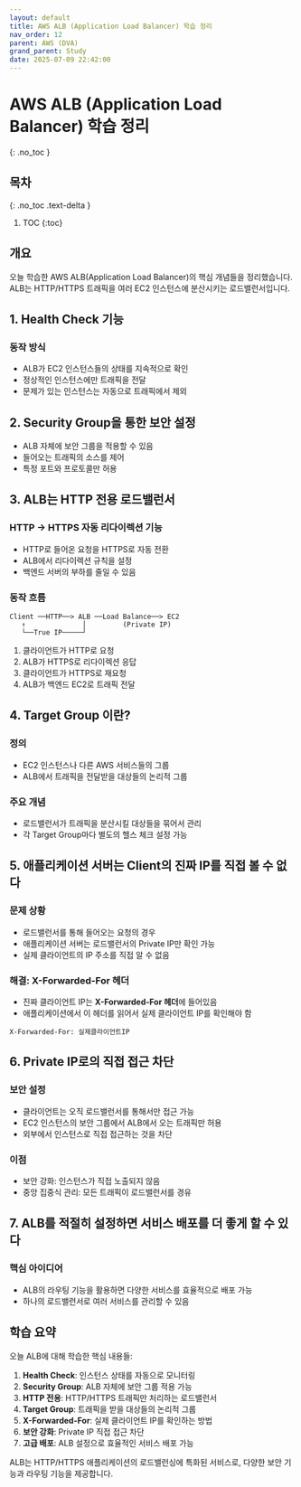 ```yaml
---
layout: default
title: AWS ALB (Application Load Balancer) 학습 정리
nav_order: 12
parent: AWS (DVA)
grand_parent: Study
date: 2025-07-09 22:42:00
---
```


# AWS ALB (Application Load Balancer) 학습 정리
{: .no_toc }

## 목차
{: .no_toc .text-delta }

1. TOC
{:toc}

## 개요

오늘 학습한 AWS ALB(Application Load Balancer)의 핵심 개념들을 정리했습니다. ALB는 HTTP/HTTPS 트래픽을 여러 EC2 인스턴스에 분산시키는 로드밸런서입니다.

## 1. Health Check 기능

### 동작 방식
- ALB가 EC2 인스턴스들의 상태를 지속적으로 확인
- 정상적인 인스턴스에만 트래픽을 전달
- 문제가 있는 인스턴스는 자동으로 트래픽에서 제외

## 2. Security Group을 통한 보안 설정

- ALB 자체에 보안 그룹을 적용할 수 있음
- 들어오는 트래픽의 소스를 제어
- 특정 포트와 프로토콜만 허용

## 3. ALB는 HTTP 전용 로드밸런서

### HTTP → HTTPS 자동 리다이렉션 기능
- HTTP로 들어온 요청을 HTTPS로 자동 전환
- ALB에서 리다이렉션 규칙을 설정
- 백엔드 서버의 부하를 줄일 수 있음

### 동작 흐름
```
Client ──HTTP──> ALB ──Load Balance──> EC2
   ↑              │         (Private IP)
   └──True IP─────┘
```

1. 클라이언트가 HTTP로 요청
2. ALB가 HTTPS로 리다이렉션 응답
3. 클라이언트가 HTTPS로 재요청
4. ALB가 백엔드 EC2로 트래픽 전달

## 4. Target Group 이란?

### 정의
- EC2 인스턴스나 다른 AWS 서비스들의 그룹
- ALB에서 트래픽을 전달받을 대상들의 논리적 그룹

### 주요 개념
- 로드밸런서가 트래픽을 분산시킬 대상들을 묶어서 관리
- 각 Target Group마다 별도의 헬스 체크 설정 가능

## 5. 애플리케이션 서버는 Client의 진짜 IP를 직접 볼 수 없다

### 문제 상황
- 로드밸런서를 통해 들어오는 요청의 경우
- 애플리케이션 서버는 로드밸런서의 Private IP만 확인 가능
- 실제 클라이언트의 IP 주소를 직접 알 수 없음

### 해결: X-Forwarded-For 헤더
- 진짜 클라이언트 IP는 **X-Forwarded-For 헤더**에 들어있음
- 애플리케이션에서 이 헤더를 읽어서 실제 클라이언트 IP를 확인해야 함

```
X-Forwarded-For: 실제클라이언트IP
```

## 6. Private IP로의 직접 접근 차단

### 보안 설정
- 클라이언트는 오직 로드밸런서를 통해서만 접근 가능
- EC2 인스턴스의 보안 그룹에서 ALB에서 오는 트래픽만 허용
- 외부에서 인스턴스로 직접 접근하는 것을 차단

### 이점
- 보안 강화: 인스턴스가 직접 노출되지 않음
- 중앙 집중식 관리: 모든 트래픽이 로드밸런서를 경유

## 7. ALB를 적절히 설정하면 서비스 배포를 더 좋게 할 수 있다

### 핵심 아이디어
- ALB의 라우팅 기능을 활용하면 다양한 서비스를 효율적으로 배포 가능
- 하나의 로드밸런서로 여러 서비스를 관리할 수 있음

## 학습 요약

오늘 ALB에 대해 학습한 핵심 내용들:

1. **Health Check**: 인스턴스 상태를 자동으로 모니터링
2. **Security Group**: ALB 자체에 보안 그룹 적용 가능
3. **HTTP 전용**: HTTP/HTTPS 트래픽만 처리하는 로드밸런서
4. **Target Group**: 트래픽을 받을 대상들의 논리적 그룹
5. **X-Forwarded-For**: 실제 클라이언트 IP를 확인하는 방법
6. **보안 강화**: Private IP 직접 접근 차단
7. **고급 배포**: ALB 설정으로 효율적인 서비스 배포 가능

ALB는 HTTP/HTTPS 애플리케이션의 로드밸런싱에 특화된 서비스로, 다양한 보안 기능과 라우팅 기능을 제공합니다. 
